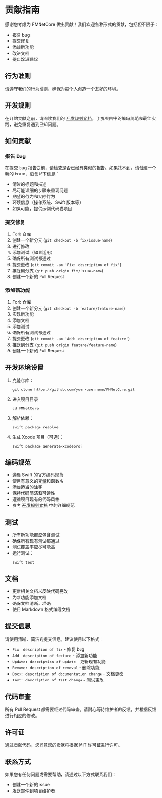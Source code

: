 # 贡献指南

感谢您考虑为 FMNetCore 做出贡献！我们欢迎各种形式的贡献，包括但不限于：

- 报告 bug
- 提交修复
- 添加新功能
- 改进文档
- 提出改进建议

## 行为准则

请遵守我们的行为准则，确保为每个人创造一个友好的环境。

## 开发规则

在开始贡献之前，请阅读我们的 [开发规则文档](RULES.md)，了解项目中的编码规范和最佳实践，避免重复遇到已知问题。

## 如何贡献

### 报告 Bug

在提交 bug 报告之前，请检查是否已经有类似的报告。如果找不到，请创建一个新的 issue，包含以下信息：

- 清晰的标题和描述
- 尽可能详细的步骤来重现问题
- 期望的行为和实际行为
- 环境信息（操作系统、Swift 版本等）
- 如果可能，提供示例代码或项目

### 提交修复

1. Fork 仓库
2. 创建一个新分支 (`git checkout -b fix/issue-name`)
3. 进行修改
4. 添加测试（如果适用）
5. 确保所有测试都通过
6. 提交更改 (`git commit -am 'Fix: description of fix'`)
7. 推送到分支 (`git push origin fix/issue-name`)
8. 创建一个新的 Pull Request

### 添加新功能

1. Fork 仓库
2. 创建一个新分支 (`git checkout -b feature/feature-name`)
3. 实现新功能
4. 添加文档
5. 添加测试
6. 确保所有测试都通过
7. 提交更改 (`git commit -am 'Add: description of feature'`)
8. 推送到分支 (`git push origin feature/feature-name`)
9. 创建一个新的 Pull Request

## 开发环境设置

1. 克隆仓库：
   ```
   git clone https://github.com/your-username/FMNetCore.git
   ```

2. 进入项目目录：
   ```
   cd FMNetCore
   ```

3. 解析依赖：
   ```
   swift package resolve
   ```

4. 生成 Xcode 项目（可选）：
   ```
   swift package generate-xcodeproj
   ```

## 编码规范

- 遵循 Swift 的官方编码规范
- 使用有意义的变量和函数名
- 添加适当的注释
- 保持代码简洁和可读性
- 遵循项目现有的代码风格
- 参考 [开发规则文档](RULES.md) 中的详细规范

## 测试

- 所有新功能都应包含测试
- 确保所有现有测试都通过
- 测试覆盖率应尽可能高
- 运行测试：
  ```
  swift test
  ```

## 文档

- 更新相关文档以反映代码更改
- 为新功能添加文档
- 确保文档清晰、准确
- 使用 Markdown 格式编写文档

## 提交信息

请使用清晰、简洁的提交信息。建议使用以下格式：

- `Fix: description of fix` - 修复 bug
- `Add: description of feature` - 添加新功能
- `Update: description of update` - 更新现有功能
- `Remove: description of removal` - 删除功能
- `Docs: description of documentation change` - 文档更改
- `Test: description of test change` - 测试更改

## 代码审查

所有 Pull Request 都需要经过代码审查。请耐心等待维护者的反馈，并根据反馈进行相应的修改。

## 许可证

通过贡献代码，您同意您的贡献将根据 MIT 许可证进行许可。

## 联系方式

如果您有任何问题或需要帮助，请通过以下方式联系我们：

- 创建一个新的 issue
- 发送邮件到项目维护者